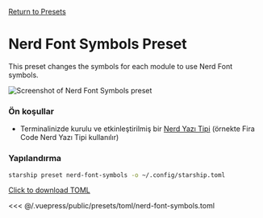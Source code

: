 [Return to Presets](./README.md#nerd-font-symbols)

# Nerd Font Symbols Preset

This preset changes the symbols for each module to use Nerd Font symbols.

![Screenshot of Nerd Font Symbols preset](/presets/img/nerd-font-symbols.png)

### Ön koşullar

- Terminalinizde kurulu ve etkinleştirilmiş bir [Nerd Yazı Tipi](https://www.nerdfonts.com/) (örnekte Fira Code Nerd Yazı Tipi kullanılır)

### Yapılandırma

```sh
starship preset nerd-font-symbols -o ~/.config/starship.toml
```

[Click to download TOML](/presets/toml/nerd-font-symbols.toml)

<<< @/.vuepress/public/presets/toml/nerd-font-symbols.toml
